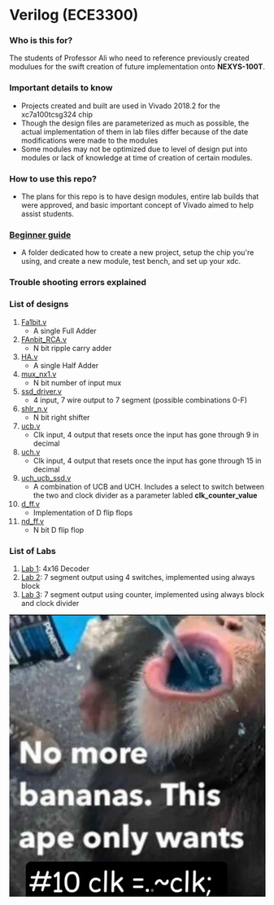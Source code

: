 # Verilog (ECE3300) 

### Who is this for?
The students of Professor Ali who need to reference previously created modulues for the swift creation of future implementation onto **NEXYS-100T**.

### Important details to know
* Projects created and built are used in Vivado 2018.2 for the xc7a100tcsg324 chip
* Though the design files are parameterized as much as possible, the actual implementation of them in lab files differ because of the date modifications were made to the modules
* Some modules may not be optimized due to level of design put into modules or lack of knowledge at time of creation of certain modules.

### How to use this repo?
* The plans for this repo is to have design modules, entire lab builds that were approved, and basic important concept of Vivado aimed to help assist students.

### [Beginner guide](/Beginner_guide/)
* A folder dedicated how to create a new project, setup the chip you're using, and create a new module, test bench, and set up your xdc.

### Trouble shooting errors explained


### List of designs 
1. [Fa1bit.v]() 
    - A single Full Adder
2. [FAnbit_RCA.v]()
    - N bit ripple carry adder
3. [HA.v]()
    - A single Half Adder
4. [mux_nx1.v]()
    - N bit number of input mux
5. [ssd_driver.v]()
    - 4 input, 7 wire output to 7 segment (possible combinations 0-F)
6. [shlr_n.v]()
    - N bit right shifter
7. [ucb.v]()
    - Clk input, 4 output that resets once the input has gone through 9 in decimal
8. [uch.v]()
    - Clk input, 4 output that resets once the input has gone through 15 in decimal
9. [uch_ucb_ssd.v]()
    - A combination of UCB and UCH. Includes a select to switch between the two and clock divider as a parameter labled **clk_counter_value**
10. [d_ff.v]()
    - Implementation of D flip flops
11. [nd_ff.v]()
    - N bit D flip flop

### List of Labs
1. [Lab 1](/lab_files/lab1_decoder/): 4x16 Decoder
2. [Lab 2](/lab_files/lab2_7seg/): 7 segment output using 4 switches, implemented using always block
3. [Lab 3](/lab_files/lab3_counter/): 7 segment output using counter, implemented using always block and clock divider



![Monkey Verilog meme](/imgs/verilog_monkey.png)
